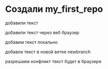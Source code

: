 ﻿# Создали my_first_repo

добавили текст

добавили текст через веб браузер

добавим текст локально

добавли текст в новой ветке  newbranch

разрешаем конфликт текст будет в браузере
